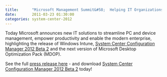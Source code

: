 ```yaml
---
title:      "Microsoft Management Summit&#58;  Helping IT Organizations Empower Employee Productivity"
date:       2011-03-23 01:30:00
categories: system-center-2012
---
```

Today Microsoft announces new IT solutions to streamline PC and device management, empower productivity and enable the modern enterprise, highlighting the release of Windows Intune, [System Center Configuration Manager 2012 Beta 2](https://technet.microsoft.com/evalcenter/ff657840.aspx) and the next version of Microsoft Desktop Optimization Pack (MDOP). 

See the full [press release here](http://www.microsoft.com/presspass/presskits/cloud/default.aspx) \- and download [System Center Configuration Manager 2012 Beta 2](https://technet.microsoft.com/evalcenter/ff657840.aspx) today!
